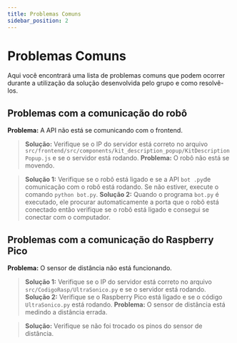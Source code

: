 ```yaml
---
title: Problemas Comuns
sidebar_position: 2
---
```


# Problemas Comuns

Aqui você encontrará uma lista de problemas comuns que podem ocorrer durante a utilização da solução desenvolvida pelo grupo e como resolvê-los.

## Problemas com a comunicação do robô



**Problema:** A API não está se comunicando com o frontend.

> **Solução:** Verifique se o IP do servidor está correto no arquivo `src/frontend/src/components/kit_description_popup/KitDescriptionPopup.js` e se o servidor está rodando.
**Problema:** O robô não está se movendo.

> **Solução 1:** Verifique se o robô está ligado e se a API `bot .py`de comunicação com o robô está rodando. Se não estiver, execute o comando `python bot.py`.
> **Solução 2:** Quando o programa `bot.py` é executado, ele procurar automaticamente a porta que o robô está conectado então verifique se o robô está ligado e consegui se conectar com o computador.
## Problemas com a comunicação do Raspberry Pico

**Problema:** O sensor de distância não está funcionando.

> **Solução 1:** Verifique se o IP do servidor está correto no arquivo `src/CodigoRasp/UltraSonico.py` e se o servidor está rodando.
> **Solução 2:** Verifique se o Raspberry Pico está ligado e se o código `UltraSonico.py` está rodando.
**Problema:** O sensor de distância está medindo a distância errada.

> **Solução:** Verifique se não foi trocado os pinos do sensor de distância.